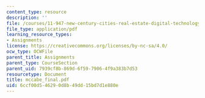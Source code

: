 ```yaml
---
content_type: resource
description: ''
file: /courses/11-947-new-century-cities-real-estate-digital-technology-and-design-fall-2004/6ccf00d546290d8b49dd15bd7d1e880e_mccabe_final.pdf
file_type: application/pdf
learning_resource_types:
- Assignments
license: https://creativecommons.org/licenses/by-nc-sa/4.0/
ocw_type: OCWFile
parent_title: Assignments
parent_type: CourseSection
parent_uid: 7939cf8b-869d-6f59-7906-4f9a383b7d53
resourcetype: Document
title: mccabe_final.pdf
uid: 6ccf00d5-4629-0d8b-49dd-15bd7d1e880e
---
```

